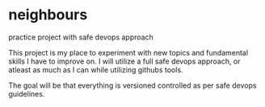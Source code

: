 # neighbours
practice project with safe devops approach

This project is my place to experiment with new topics and fundamental skills I have to improve on. I will utilize a full safe devops approach, or atleast as much as I can while utilizing githubs tools. 

The goal will be that everything is versioned controlled as per safe devops guidelines.